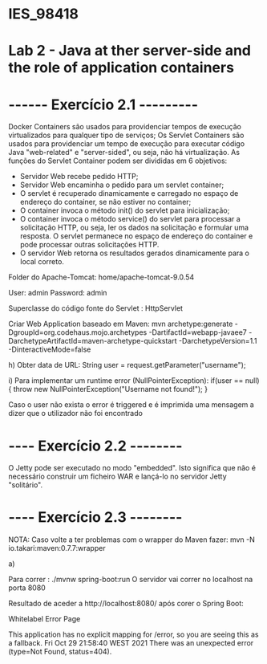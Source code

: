 # IES_98418
# Lab 2  - Java at ther server-side and the role of application containers

# ------ Exercício 2.1 ---------

Docker Containers são usados para providenciar tempos de execução virtualizados para qualquer tipo de serviços;
Os Servlet Containers são usados para providenciar um tempo de execução para executar código Java "web-related" e "server-sided", ou seja, não há virtualização.
As funções do Servlet Container podem ser divididas em 6 objetivos:

- Servidor Web recebe pedido HTTP;
- Servidor Web encaminha o pedido para um servlet container;
- O servlet é recuperado dinamicamente e carregado no espaço de endereço do container, se não estiver no container;
- O container invoca o método init() do servlet para inicialização;
- O container invoca o método service() do servlet para processar a solicitação HTTP, ou seja, ler os dados na solicitação e formular uma resposta. O servlet permanece no espaço de endereço do container e pode processar outras solicitações HTTP.
- O servidor Web retorna os resultados gerados dinamicamente para o local correto.

Folder do Apache-Tomcat: home/apache-tomcat-9.0.54

User: admin
Password: admin

Superclasse do código fonte do Servlet : HttpServlet

Criar Web Application baseado em Maven: mvn archetype:generate -DgroupId=org.codehaus.mojo.archetypes -DartifactId=webapp-javaee7 -DarchetypeArtifactId=maven-archetype-quickstart -DarchetypeVersion=1.1 -DinteractiveMode=false

h) Obter data de URL: String user = request.getParameter("username");

i) Para implementar um runtime error (NullPointerException):
if(user == null){
            throw new NullPointerException("Username not found!");
        }

Caso o user não exista o error é triggered e é imprimida uma mensagem a dizer que o utilizador não foi encontrado

# ---- Exercício 2.2 --------

O Jetty pode ser executado no modo "embedded". Isto significa que não é necessário construir um ficheiro WAR e lançá-lo no servidor Jetty "solitário". 

# ---- Exercício 2.3 --------
NOTA: Caso volte a ter problemas com o wrapper do Maven fazer: mvn -N io.takari:maven:0.7.7:wrapper

a)

Para correr : ./mvnw spring-boot:run
O servidor vai correr no localhost na porta 8080

Resultado de aceder a http://localhost:8080/ após corer o Spring Boot:

Whitelabel Error Page

This application has no explicit mapping for /error, so you are seeing this as a fallback.
Fri Oct 29 21:58:40 WEST 2021
There was an unexpected error (type=Not Found, status=404).
